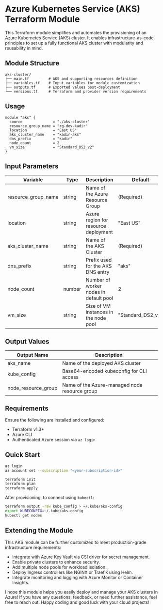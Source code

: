 # Azure Kubernetes Service (AKS) Terraform Module

This Terraform module simplifies and automates the provisioning of an Azure Kubernetes Service (AKS) cluster. It enables infrastructure-as-code principles to set up a fully functional AKS cluster with modularity and reusability in mind. 

## Module Structure   

```   
aks-cluster/ 
├── main.tf         # AKS and supporting resources definition 
├── variables.tf    # Input variables for module customization
├── outputs.tf      # Exported values post-deployment
└── versions.tf     # Terraform and provider version requirements
``` 

## Usage

```hcl
module "aks" {
  source              = "./aks-cluster"
  resource_group_name = "rg-dev-kadir"
  location            = "East US"
  aks_cluster_name    = "kadir-aks"
  dns_prefix          = "kadir"
  node_count          = 2
  vm_size             = "Standard_DS2_v2"
}
```

## Input Parameters

| Variable              | Type   | Description                            | Default             |
| --------------------- | ------ | -------------------------------------- | ------------------- |
| resource\_group\_name | string | Name of the Azure Resource Group       | (Required)          |
| location              | string | Azure region for resource deployment   | "East US"           |
| aks\_cluster\_name    | string | Name of the AKS Cluster                | (Required)          |
| dns\_prefix           | string | Prefix used for the AKS DNS entry      | "aks"               |
| node\_count           | number | Number of worker nodes in default pool | 2                   |
| vm\_size              | string | Size of VM instances in the node pool  | "Standard\_DS2\_v2" |

## Output Values 

| Output Name           | Description                                   |
| --------------------- | --------------------------------------------- |
| aks\_name             | Name of the deployed AKS cluster              |
| kube\_config          | Base64-encoded kubeconfig for CLI access      |
| node\_resource\_group | Name of the Azure-managed node resource group |


## Requirements

Ensure the following are installed and configured:

* Terraform v1.3+
* Azure CLI
* Authenticated Azure session via `az login`

 
## Quick Start

```bash
az login 
az account set --subscription "<your-subscription-id>" 

terraform init 
terraform plan 
terraform apply 
```

After provisioning, to connect using `kubectl`: 

```bash 
terraform output -raw kube_config > ~/.kube/aks-config 
export KUBECONFIG=~/.kube/aks-config 
kubectl get nodes
```
## Extending the Module
This AKS module can be further customized to meet production-grade infrastructure requirements:
 
* Integrate with Azure Key Vault via CSI driver for secret management. 
* Enable private clusters to enhance security. 
* Add multiple node pools for workload isolation. 
* Deploy Ingress controllers like NGINX or Traefik using Helm.  
* Integrate monitoring and logging with Azure Monitor or Container Insights. 



I hope this module helps you easily deploy and manage your AKS clusters in Azure! If you have any questions, feedback, or need further assistance, feel free to reach out. Happy coding and good luck with your cloud projects!
